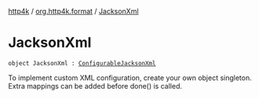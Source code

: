 [http4k](../index.md) / [org.http4k.format](index.md) / [JacksonXml](./-jackson-xml.md)

# JacksonXml

`object JacksonXml : `[`ConfigurableJacksonXml`](-configurable-jackson-xml/index.md)

To implement custom XML configuration, create your own object singleton. Extra mappings can be added before done() is called.

